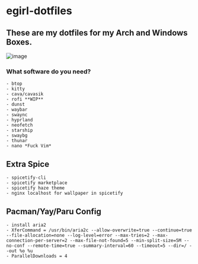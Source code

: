 # egirl-dotfiles

## These are my dotfiles for my Arch and Windows Boxes.

![image](https://www.youtube.com/watch?v=8lFptKK0W7Q)

### What software do you need?

    - btop
    - kitty
    - cava/cavasik
    - rofi **WIP**
    - dunst
    - waybar
    - swaync
    - hyprland
    - neofetch
    - starship
    - swaybg
    - thunar
    - nano *Fuck Vim*

## Extra Spice

    - spicetify-cli
    - spicetify marketplace
    - spicetify haze theme
    - nginx localhost for wallpaper in spicetify

## Pacman/Yay/Paru Config

    - install aria2
    - XferCommand = /usr/bin/aria2c --allow-overwrite=true --continue=true --file-allocation=none --log-level=error --max-tries=2 --max-connection-per-server=2 --max-file-not-found=5 --min-split-size=5M --no-conf --remote-time=true --summary-interval=60 --timeout=5 --dir=/ --out %o %u
    - ParallelDownloads = 4
